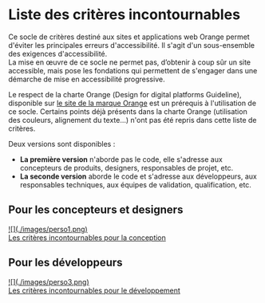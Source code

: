 # Liste des critères incontournables

<script>$(document).ready(function () {
    setBreadcrumb([{"label":"Liste des critères incontournables"}]);
    addSubMenu([
        {"label":"Pour la conception","url":"fondamentaux-nontech.html"}, 
        {"label":"Pour le développement","url":"fondamentaux-tech.html"}
    ]);
});</script>

<span data-menuitem="fondamentaux"></span>
Ce socle de critères destiné aux sites et applications web Orange permet d'éviter les principales erreurs d'accessibilité. Il s'agit d'un sous-ensemble des exigences d'accessibilité.   
La mise en œuvre de ce socle ne permet pas, d’obtenir à coup sûr un site accessible, mais pose les fondations qui permettent de s'engager dans une démarche de mise en accessibilité progressive.

Le respect de la charte Orange (<span lang="en">Design for digital platforms Guideline</span>), disponible sur [le site de la marque Orange](http://brand.orange.com/) est un prérequis à l'utilisation de ce socle.
Certains points déjà présents dans la charte Orange (utilisation des couleurs, alignement du texte...) n'ont pas été repris dans cette liste de critères.

Deux versions sont disponibles :
- **La première version** n'aborde pas le code, elle s'adresse aux concepteurs de produits, designers, responsables de projet, etc.
- **La seconde version** aborde le code et s'adresse aux développeurs, aux responsables techniques, aux équipes de validation, qualification, etc.

<div class="perso col-xs-12 col-md-6 col-lg-6 col-xl-5">
    <h2 class="sr-only">Pour les concepteurs et designers</h2>          
    <a href="./fondamentaux-nontech.html" class="btn btn-info">
        ![](./images/perso1.png)
        <div>Les critères incontournables pour la conception</div>
    </a>
</div>
<div class="perso col-xs-12 col-md-6 col-lg-6 col-xl-5">
    <h2 class="sr-only">Pour les développeurs</h2>          
    <a href="./fondamentaux-tech.html" class="btn btn-info">
        ![](./images/perso3.png)
        <div>Les critères incontournables pour le développement</div>
    </a>
</div>

<!--  This file is part of a11y-guidelines | Our vision of mobile & web accessibility guidelines and best practices, with valid/invalid examples.
 Copyright (C) 2016  Orange SA
 See the Creative Commons Legal Code Attribution-ShareAlike 3.0 Unported License for more details (LICENSE file). -->